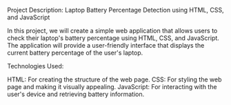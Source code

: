 Project Description: Laptop Battery Percentage Detection using HTML, CSS, and JavaScript

In this project, we will create a simple web application that allows users to check their laptop's battery percentage using HTML, CSS, and JavaScript. The application will provide a user-friendly interface that displays the current battery percentage of the user's laptop.

Technologies Used:

HTML: For creating the structure of the web page.
CSS: For styling the web page and making it visually appealing.
JavaScript: For interacting with the user's device and retrieving battery information.
